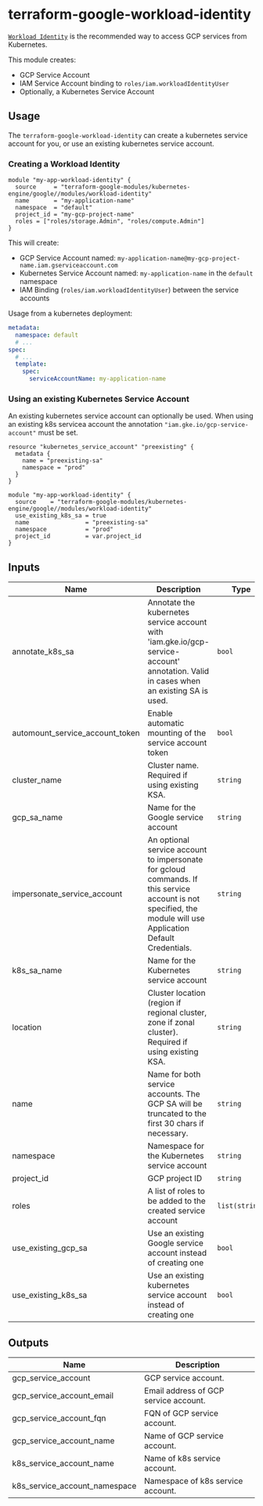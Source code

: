 # terraform-google-workload-identity

[`Workload Identity`](https://cloud.google.com/kubernetes-engine/docs/how-to/workload-identity) is the recommended way to access GCP services from Kubernetes.

This module creates:

* GCP Service Account
* IAM Service Account binding to `roles/iam.workloadIdentityUser`
* Optionally, a Kubernetes Service Account

## Usage

The `terraform-google-workload-identity` can create a kubernetes service account for you, or use an existing kubernetes service account.

### Creating a Workload Identity

```hcl
module "my-app-workload-identity" {
  source     = "terraform-google-modules/kubernetes-engine/google//modules/workload-identity"
  name       = "my-application-name"
  namespace  = "default"
  project_id = "my-gcp-project-name"
  roles = ["roles/storage.Admin", "roles/compute.Admin"]
}
```

This will create:

* GCP Service Account named: `my-application-name@my-gcp-project-name.iam.gserviceaccount.com`
* Kubernetes Service Account named: `my-application-name` in the `default` namespace
* IAM Binding (`roles/iam.workloadIdentityUser`) between the service accounts

Usage from a kubernetes deployment:

```yaml
metadata:
  namespace: default
  # ...
spec:
  # ...
  template:
    spec:
      serviceAccountName: my-application-name
```

### Using an existing Kubernetes Service Account

An existing kubernetes service account can optionally be used. When using an existing k8s servicea account the annotation `"iam.gke.io/gcp-service-account"` must be set.

```hcl
resource "kubernetes_service_account" "preexisting" {
  metadata {
    name = "preexisting-sa"
    namespace = "prod"
  }
}

module "my-app-workload-identity" {
  source    = "terraform-google-modules/kubernetes-engine/google//modules/workload-identity"
  use_existing_k8s_sa = true
  name                = "preexisting-sa"
  namespace           = "prod"
  project_id          = var.project_id
}
```

<!-- BEGINNING OF PRE-COMMIT-TERRAFORM DOCS HOOK -->
## Inputs

| Name | Description | Type | Default | Required |
|------|-------------|------|---------|:--------:|
| annotate\_k8s\_sa | Annotate the kubernetes service account with 'iam.gke.io/gcp-service-account' annotation. Valid in cases when an existing SA is used. | `bool` | `true` | no |
| automount\_service\_account\_token | Enable automatic mounting of the service account token | `bool` | `false` | no |
| cluster\_name | Cluster name. Required if using existing KSA. | `string` | `""` | no |
| gcp\_sa\_name | Name for the Google service account | `string` | `null` | no |
| impersonate\_service\_account | An optional service account to impersonate for gcloud commands. If this service account is not specified, the module will use Application Default Credentials. | `string` | `""` | no |
| k8s\_sa\_name | Name for the Kubernetes service account | `string` | `null` | no |
| location | Cluster location (region if regional cluster, zone if zonal cluster). Required if using existing KSA. | `string` | `""` | no |
| name | Name for both service accounts. The GCP SA will be truncated to the first 30 chars if necessary. | `string` | n/a | yes |
| namespace | Namespace for the Kubernetes service account | `string` | `"default"` | no |
| project\_id | GCP project ID | `string` | n/a | yes |
| roles | A list of roles to be added to the created service account | `list(string)` | `[]` | no |
| use\_existing\_gcp\_sa | Use an existing Google service account instead of creating one | `bool` | `false` | no |
| use\_existing\_k8s\_sa | Use an existing kubernetes service account instead of creating one | `bool` | `false` | no |

## Outputs

| Name | Description |
|------|-------------|
| gcp\_service\_account | GCP service account. |
| gcp\_service\_account\_email | Email address of GCP service account. |
| gcp\_service\_account\_fqn | FQN of GCP service account. |
| gcp\_service\_account\_name | Name of GCP service account. |
| k8s\_service\_account\_name | Name of k8s service account. |
| k8s\_service\_account\_namespace | Namespace of k8s service account. |

<!-- END OF PRE-COMMIT-TERRAFORM DOCS HOOK -->
